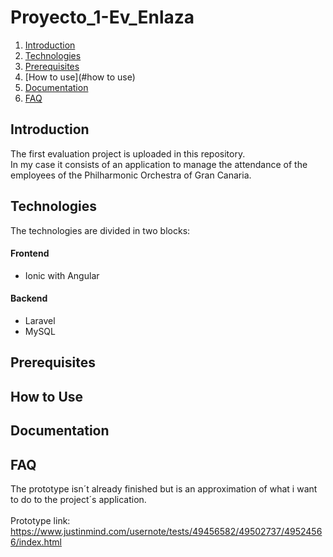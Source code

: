 # Proyecto_1-Ev_Enlaza
1. [Introduction](#introduction)
2. [Technologies](#technologies)
3. [Prerequisites](#prerequesites)
4. [How to use](#how to use)
5. [Documentation](#documentation)
6. [FAQ](#faq)
## Introduction
The first evaluation project is uploaded in this repository.<br/>
In my case it consists of an application to manage the attendance of the employees of the Philharmonic Orchestra of Gran Canaria.
## Technologies
The technologies are divided in two blocks:
#### Frontend
* Ionic with Angular
#### Backend
* Laravel
* MySQL
## Prerequisites
## How to Use
## Documentation
## FAQ
The prototype isn´t already finished but is an approximation of what i want to do to the project´s application.<br/><br/>
Prototype link:
https://www.justinmind.com/usernote/tests/49456582/49502737/49524566/index.html
